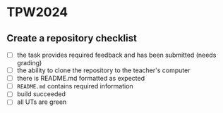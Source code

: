 # TPW2024
 
## Create a repository checklist

- [ ] the task provides required feedback and has been submitted (needs grading)
- [ ] the ability to clone the repository to the teacher's computer
- [ ] there is README.md formatted as expected
- [ ] `README.md` contains required information
- [ ] build succeeded
- [ ] all UTs are green
